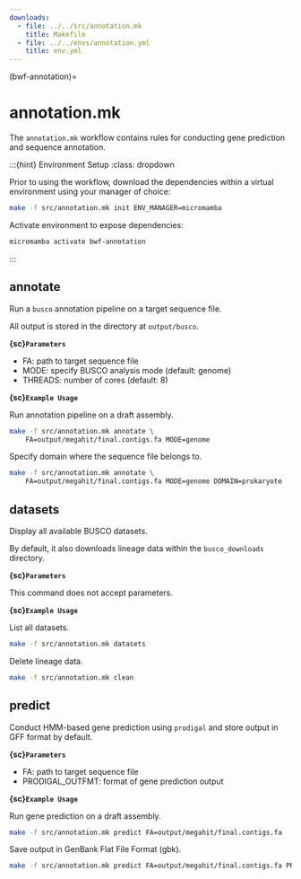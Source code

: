 ```yaml
---
downloads:
  - file: ../../src/annotation.mk
    title: Makefile
  - file: ../../envs/annotation.yml
    title: env.yml
---
```


(bwf-annotation)=
# annotation.mk

The `annotation.mk` workflow contains rules for conducting gene prediction and sequence annotation.

:::{hint} Environment Setup
:class: dropdown

Prior to using the workflow, download the dependencies within a virtual environment using your manager of choice:

```bash
make -f src/annotation.mk init ENV_MANAGER=micromamba
```

Activate environment to expose dependencies:
```bash
micromamba activate bwf-annotation
```
:::

## annotate

Run a `busco` annotation pipeline on a target sequence file.

All output is stored in the directory at `output/busco`.

**{sc}`Parameters`**

- FA: path to target sequence file
- MODE: specify BUSCO analysis mode (default: genome)
- THREADS: number of cores (default: 8)

**{sc}`Example Usage`**

Run annotation pipeline on a draft assembly.
```bash
make -f src/annotation.mk annotate \
    FA=output/megahit/final.contigs.fa MODE=genome
```

Specify domain where the sequence file belongs to.
```bash
make -f src/annotation.mk annotate \
    FA=output/megahit/final.contigs.fa MODE=genome DOMAIN=prokaryote
```

## datasets

Display all available BUSCO datasets.

By default, it also downloads lineage data within the `busco_downloads` directory.

**{sc}`Parameters`**

This command does not accept parameters.

**{sc}`Example Usage`**

List all datasets.
```bash
make -f src/annotation.mk datasets
```

Delete lineage data.
```bash
make -f src/annotation.mk clean
```

## predict

Conduct HMM-based gene prediction using `prodigal` and store output in GFF format by default.

**{sc}`Parameters`**

- FA: path to target sequence file
- PRODIGAL_OUTFMT: format of gene prediction output

**{sc}`Example Usage`**

Run gene prediction on a draft assembly.
```bash
make -f src/annotation.mk predict FA=output/megahit/final.contigs.fa
```

Save output in GenBank Flat File Format (gbk).
```bash
make -f src/annotation.mk predict FA=output/megahit/final.contigs.fa PRODIGAL_OUTFMT=gbk
```
